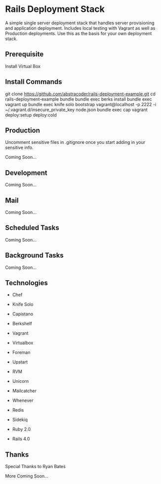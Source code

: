 # Rails Deployment Stack

A simple single server deployment stack that handles server provisioning and application deployment. Includes local testing with Vagrant as well as Production deployments. Use this as the basis for your own deployment stack.

## Prerequisite

Install Virtual Box

## Install Commands

git clone https://github.com/abstracoder/rails-deployment-example.git
cd rails-deployment-example
bundle
bundle exec berks install
bundle exec vagrant up
bundle exec knife solo bootstrap vagrant@localhost -p 2222 -i ~/.vagrant.d/insecure_private_key node.json 
bundle exec cap vagrant deploy:setup deploy:cold

## Production

Uncomment sensitive files in .gitignore once you start adding in your sensitive info.

Coming Soon...

## Development

Coming Soon...

## Mail

Coming Soon...

## Scheduled Tasks

Coming Soon...

## Background Tasks

Coming Soon...

## Technologies

* Chef
* Knife Solo
* Capistano
* Berkshelf

* Vagrant
* Virtualbox
* Foreman
* Upstart
* RVM

* Unicorn
* Mailcatcher
* Whenever
* Redis
* Sidekiq

* Ruby 2.0
* Rails 4.0

## Thanks

Special Thanks to Ryan Bates

More Coming Soon...